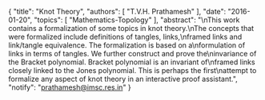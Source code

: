 {
    "title": "Knot Theory",
    "authors": [
        "T.V.H. Prathamesh"
    ],
    "date": "2016-01-20",
    "topics": [
        "Mathematics-Topology"
    ],
    "abstract": "\nThis work contains a formalization of some topics in knot theory.\nThe concepts that were formalized include definitions of tangles, links,\nframed links and link/tangle equivalence. The formalization is based on a\nformulation of links in terms of tangles. We further construct and prove the\ninvariance of the Bracket polynomial. Bracket polynomial is an invariant of\nframed links closely linked to the Jones polynomial. This is perhaps the first\nattempt to formalize any aspect of knot theory in an interactive proof assistant.",
    "notify": "prathamesh@imsc.res.in"
}